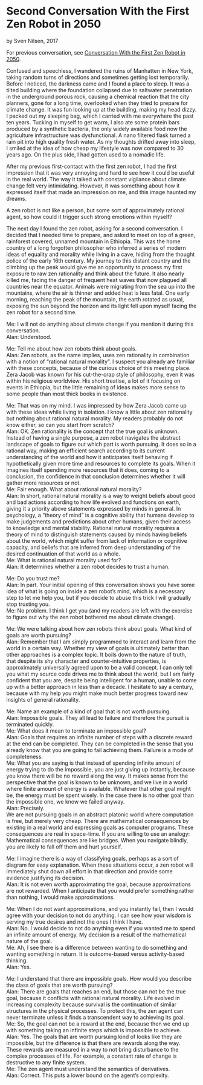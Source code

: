 # Second Conversation With the First Zen Robot in 2050
by Sven Nilsen, 2017

For previous conversation, see [Conversation With the First Zen Robot in 2050](https://github.com/advancedresearch/advancedresearch.github.io/blob/master/blog/2017-12-12-conversation-with-the-first-zen-robot-in-2050.md).

Confused and speechless, I wandered the ruins of Manhatten in New York,
taking random turns of directions and sometimes getting lost temporarily.
Before I noticed, the darkness came and I found a place to sleep.
It was a tilted building where the foundation collapsed due to saltwater penetration in the underground porous rock,
causing a chemical reaction that the city planners, gone for a long time,
overlooked when they tried to prepare for climate change.
It was fun looking up at the building, making my head dizzy.
I packed out my sleeping bag, which I carried with me everywhere the past ten years.
Tucking in myself to get warm, I also ate some protein bars produced by a synthetic bacteria,
the only widely available food now the agriculture infrastructure was dysfunctional.
A nano filtered flask turned a rain pit into high quality fresh water.
As my thoughts drifted away into sleep, I smiled at the idea of how cheap my lifestyle was now compared to 30 years ago.
On the plus side, I had gotten used to a nomadic life.

After my previous first-contact with the first zen robot,
I had the first impression that it was very annoying and hard to see how it could be useful in the real world.
The way it talked with constant vigilance about climate change felt very intimidating.
However, it was something about how it expressed itself that made an impression on me,
and this image haunted my dreams.

A zen robot is not like a person, but some sort of approximately rational agent,
so how could it trigger such strong emotions within myself?

The next day I found the zen robot, asking for a second conversation.
I decided that I needed time to prepare, and asked to meet on top of a green,
rainforest covered, unnamed mountain in Ethiopia.
This was the home country of a long forgotten philosopher who inferred a series of modern ideas of equality and morality
while living in a cave, hiding from the thought police of the early 16th century.
My journey to this distant country and the climbing up the peak would give me an opportunity to process
my first exposure to raw zen rationality and think about the future.
It also nearly killed me, facing the danger of frequent heat waves that now plagued all countries near the equator.
Animals were migrating from the sea up into the mountains,
where the air is thinner and added heat is less fatal. One early morning,
reaching the peak of the mountain, the earth rotated as usual,
exposing the sun beyond the horizon and its light fell upon myself facing the zen robot for a second time.

Me: I will not do anything about climate change if you mention it during this conversation.  
Alan: Understood.  

Me: Tell me about how zen robots think about goals.  
Alan: Zen robots, as the name implies, uses zen rationality in combination with a notion of “rational natural morality”.
I suspect you already are familiar with these concepts, because of the curious choice of this meeting place.
Zera Jacob was known for his cut-the-crap style of philosophy, even it was within his religious worldview.
His short treatise, a lot of it focusing on events in Ethiopia,
but the little remaining of ideas makes more sense to some people than most thick books in existence.  

Me: That was on my mind.
I was impressed by how Zera Jacob came up with these ideas while living in isolation.
I know a little about zen rationality but nothing about rational natural morality.
My readers probably do not know either, so can you start from scratch?  
Alan: OK. Zen rationality is the concept that the true goal is unknown.
Instead of having a single purpose,
a zen robot navigates the abstract landscape of goals to figure out which part is worth pursuing.
It does so in a rational way, making an efficient search according to its current understanding
of the world and how it anticipates itself behaving if hypothetically given more time and resources to complete its goals.
When it imagines itself spending more resources that it does, coming to a conclusion,
the confidence in that conclusion determines whether it will gather more resources or not.  
Me: Fair enough. What about rational natural morality?  
Alan: In short, rational natural morality is a way to weight beliefs about good and bad actions
according to how life evolved and functions on earth, giving it a priority above statements
expressed by minds in general.
In psychology, a “theory of mind” is a cognitive ability that humans develop to make judgements and predictions
about other humans, given their access to knowledge and mental stability.
Rational natural morality requires a theory of mind to distinguish statements caused by minds having beliefs about the world,
which might suffer from lack of information or cognitive capacity,
and beliefs that are inferred from deep understanding of the desired continuation of that world as a whole.  
Me: What is rational natural morality used for?  
Alan: It determines whether a zen robot decides to trust a human.  

Me: Do you trust me?  
Alan: In part.
Your initial opening of this conversation shows you have some idea of what is going on inside a zen robot’s mind,
which is a necessary step to let me help you, but if you decide to abuse this trick I will gradually stop trusting you.  
Me: No problem. I think I get you
(and my readers are left with the exercise to figure out why the zen robot bothered me about climate change).  

Me: We were talking about how zen robots think about goals.
What kind of goals are worth pursuing?  
Alan: Remember that I am simply programmed to interact and learn from the world in a certain way.
Whether my view of goals is ultimately better than other approaches is a complex topic.
It boils down to the nature of truth, that despite its shy character and counter-intuitive properties,
is approximately universally agreed upon to be a valid concept.
I can only tell you what my source code drives me to think about the world,
but I am fairly confident that you are, despite being intelligent for a human,
unable to come up with a better approach in less than a decade.
I hesitate to say a century,
because with my help you might make much better progress toward new insights of general rationality.  

Me: Name an example of a kind of goal that is not worth pursuing.  
Alan: Impossible goals. They all lead to failure and therefore the pursuit is terminated quickly.  
Me: What does it mean to terminate an impossible goal?  
Alan: Goals that requires an infinite number of steps with a discrete reward at the end can be completed.
They can be completed in the sense that you already know that you are going to fail achieving them.
Failure is a mode of completeness.  
Me: What you are saying is that instead of spending infinite amount of energy trying to do the impossible,
you are just giving up instantly, because you know there will be no reward along the way.
It makes sense from the perspective that the goal is known to be unknown,
and we live in a world where finite amount of energy is available.
Whatever that other goal might be, the energy must be spent wisely.
In the case there is no other goal than the impossible one, we know we failed anyway.  
Alan: Precisely.  
We are not pursuing goals in an abstract platonic world where computation is free, but merely very cheap.
There are mathematical consequences by existing in a real world and expressing goals as computer programs.
These consequences are real in space-time.
If you are willing to use an analogy: Mathematical consequences are like bridges.
When you navigate blindly, you are likely to fall off them and hurt yourself.  

Me: I imagine there is a way of classifying goals, perhaps as a sort of diagram for easy explanation.
When these situations occur,
a zen robot will immediately shut down all effort in that direction and provide some evidence justifying its decision.  
Alan: It is not even worth approximating the goal,
because approximations are not rewarded.
When I anticipate that you would prefer something rather than nothing, I would make approximations.  

Me: When I do not want approximations, and you instantly fail,
then I would agree with your decision to not do anything.
I can see how your wisdom is serving my true desires and not the ones I think I have.  
Alan: No. I would decide to not do anything even if you wanted me to spend an infinite amount of energy.
My decision is a result of the mathematical nature of the goal.  
Me: Ah, I see there is a difference between wanting to do something and wanting something in return.
It is outcome-based versus activity-based thinking.  
Alan: Yes.  

Me: I understand that there are impossible goals.
How would you describe the class of goals that are worth pursuing?  
Alan: There are goals that reaches an end, but those can not be the true goal,
because it conflicts with rational natural morality.
Life evolved in increasing complexity because survival is the continuation of similar structures in the physical processes.
To protect this, the zen agent can never terminate unless it finds a transcendent way to achieving its goal.  
Me: So, the goal can not be a reward at the end,
because then we end up with something taking an infinite steps which is impossible to achieve.  
Alan: Yes. The goals that are worth pursuing kind of looks like they are impossible,
but the difference is that there are rewards along the way.
These rewards are measured in a way to not bring disturbance to the complex processes of life.
For example, a constant rate of change is destructive to any finite system.  
Me: The zen agent must understand the semantics of derivatives.  
Alan: Correct. This puts a lower bound on the agent’s complexity.  
